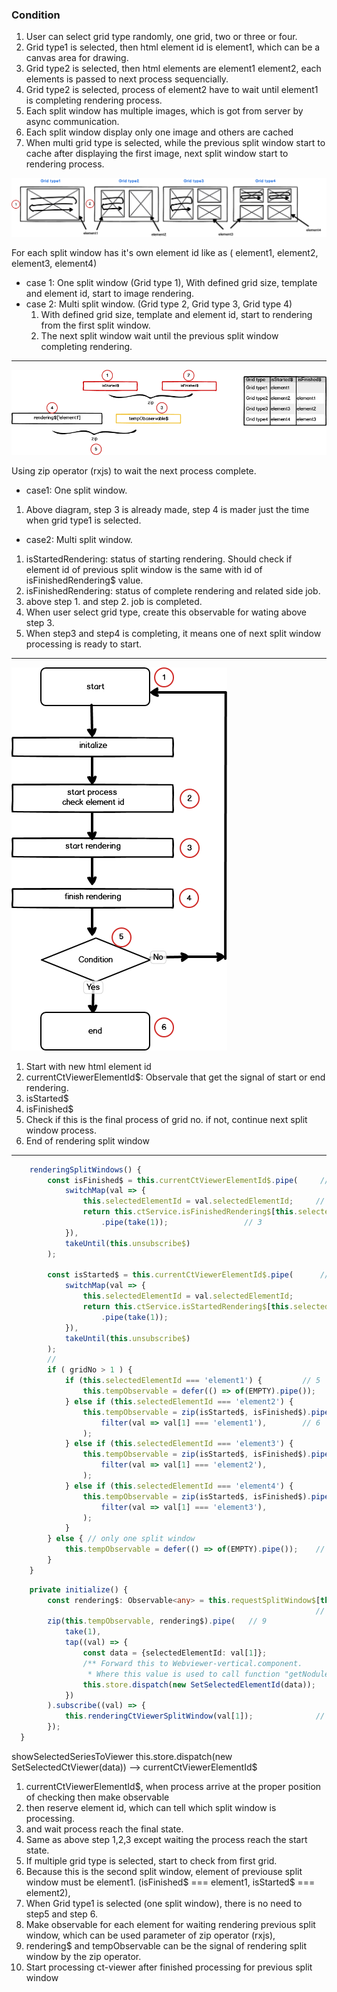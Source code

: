 ### Condition
1. User can select grid type randomly, one grid, two or three or four.
2. Grid type1 is selected, then html element id is element1, which can be a canvas area for drawing.
3. Grid type2 is selected, then html elements are element1 element2, each elements is passed to next process sequencially.
4. Grid type2 is selected, process of element2 have to wait until element1 is completing rendering process.
5. Each split window has multiple images, which is got from server by async communication.
6. Each split window display only one image and others are cached
7. When multi grid type is selected, while the previous split window start to cache after displaying the first image, next split window start to rendering process.

![image1](assets/images/split-window1.png)

For each split window has it's own element id like as ( element1, element2, element3, element4)

- case 1: One split window (Grid type 1),
	With defined grid size, template and element id, start to image rendering.
- case 2: Multi split window. (Grid type 2, Grid type 3, Grid type 4)
	1. With defined grid size, template and element id, start to rendering from the first split window.
	 2. The next split window wait until the previous split window completing rendering.

---

![image2](assets/images/split-window2.png)

Using zip operator (rxjs) to wait the next process complete.

- case1: One split window.  

1. Above diagram, step 3 is already made, step 4 is mader just the time when grid type1 is selected.

- case2: Multi split window.
1. isStartedRendering: status of starting rendering. Should check if element id of previous split window is the same with id of isFinishedRendering$ value. 
2. isFinishedRendering: status of complete rendering and related side job. 
3. above step 1. and step 2. job is completed.
4. When user select grid type, create this observable for wating above step 3. 
5. When step3 and step4 is completing, it means one of next split window processing is ready to start.

---
![image3](assets/images/split-window3.png)

1. Start with new html element id
2. currentCtViewerElementId$: Observale that get the signal of start or end rendering.
3. isStarted$
4. isFinished$
5. Check if this is the final process of grid no. if not, continue next split window process. 
6. End of rendering split window 

---

```ts
    renderingSplitWindows() {
        const isFinished$ = this.currentCtViewerElementId$.pipe(     // 1
            switchMap(val => {
                this.selectedElementId = val.selectedElementId;     // 2
                return this.ctService.isFinishedRendering$[this.selectedElementId]
                    .pipe(take(1)); 				// 3
            }),
            takeUntil(this.unsubscribe$)
        );

        const isStarted$ = this.currentCtViewerElementId$.pipe(      // 4
            switchMap(val => {
                this.selectedElementId = val.selectedElementId;
                return this.ctService.isStartedRendering$[this.selectedElementId]
                    .pipe(take(1));
            }),
            takeUntil(this.unsubscribe$)
        );
        // 
        if ( gridNo > 1 ) {
            if (this.selectedElementId === 'element1') {         // 5
                this.tempObservable = defer(() => of(EMPTY).pipe());
            } else if (this.selectedElementId === 'element2') {
                this.tempObservable = zip(isStarted$, isFinished$).pipe(  //['element2','element1']
                    filter(val => val[1] === 'element1'),        // 6
                );
            } else if (this.selectedElementId === 'element3') {
                this.tempObservable = zip(isStarted$, isFinished$).pipe( //['element3','element2']
                    filter(val => val[1] === 'element2'),
                );
            } else if (this.selectedElementId === 'element4') {
                this.tempObservable = zip(isStarted$, isFinished$).pipe( //['element4','element3']
                    filter(val => val[1] === 'element3'),
                );
            }
        } else { // only one split window
            this.tempObservable = defer(() => of(EMPTY).pipe());    // 7
        }
    }

```

```ts
    private initialize() {
        const rendering$: Observable<any> = this.requestSplitWindow$[this.selectedElementId];
                                                                    // 8
        zip(this.tempObservable, rendering$).pipe(   // 9
            take(1),
            tap((val) => {
                const data = {selectedElementId: val[1]};
                /** Forward this to Webviewer-vertical.component.
                 * Where this value is used to call function "getNodules" */
                this.store.dispatch(new SetSelectedElementId(data));
            })
        ).subscribe((val) => {
            this.renderingCtViewerSplitWindow(val[1]);              // 10
        });
  }
```
showSelectedSeriesToViewer
	this.store.dispatch(new SetSelectedCtViewer(data)) --> currentCtViewerElementId$
	
1. currentCtViewerElementId$, when process arrive at the proper position of checking then make observable
2. then reserve element id, which can tell which split window is processing. 
3. and wait process reach the final state.
4. Same as above step 1,2,3 except waiting the process reach the start state.
5. If multiple grid type is selected, start to check from first grid.
6. Because this is the second split window, element of previouse split window must be element1. (isFinished$ === element1, isStarted$ === element2), 
7. When Grid type1 is selected (one split window), there is no need to step5 and step 6.
8. Make observable for each element for waiting rendering previous split window, which can be used parameter of zip operator (rxjs),  
9. rendering$ and tempObservable can be the signal of rendering split window by the zip operator. 
10. Start processing ct-viewer after finished processing for previous split window  
